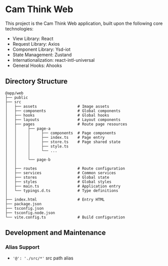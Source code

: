 # Cam Think Web

This project is the Cam Think Web application, built upon the following core technologies:

- View Library: React
- Request Library: Axios
- Component Library: Ysd-iot
- State Management: Zustand
- Internationalization: react-intl-universal
- General Hooks: Ahooks

## Directory Structure

```
@app/web
├── public
├── src
│   ├── assets                  # Image assets
│   ├── components              # Global components
│   ├── hooks                   # Global hooks
│   ├── layouts                 # Layout components
│   ├── pages                   # Route page resources
│   │     ├── page-a
│   │     │     ├── components  # Page components
│   │     │     ├── index.ts    # Page entry
│   │     │     ├── store.ts    # Page shared state
│   │     │     ├── style.ts
│   │     │     └── ...
│   │     │
│   │     └── page-b
│   │
│   ├── routes                  # Route configuration
│   ├── services                # Common services
│   ├── stores                  # Global state
│   ├── styles                  # Global styles
│   ├── main.ts                 # Application entry
│   └── typings.d.ts            # Type definitions
│
├── index.html                  # Entry HTML
├── package.json
├── tsconfig.json
├── tsconfig.node.json
└── vite.config.ts              # Build configuration
```

## Development and Maintenance

### Alias Support

- `'@': './src/*'` src path alias
